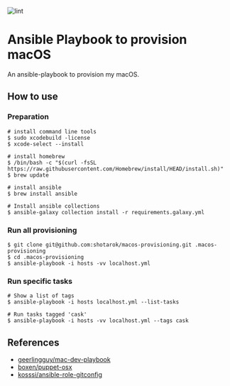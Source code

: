![lint](https://github.com/shotarok/macos-provisioning/actions/workflows/lint.yml/badge.svg)

# Ansible Playbook to provision macOS

An ansible-playbook to provision my macOS.

## How to use

### Preparation

```console
# install command line tools
$ sudo xcodebuild -license
$ xcode-select --install

# install homebrew
$ /bin/bash -c "$(curl -fsSL https://raw.githubusercontent.com/Homebrew/install/HEAD/install.sh)"
$ brew update

# install ansible
$ brew install ansible

# Install ansible collections
$ ansible-galaxy collection install -r requirements.galaxy.yml
```

### Run all provisioning

```console
$ git clone git@github.com:shotarok/macos-provisioning.git .macos-provisioning
$ cd .macos-provisioning
$ ansible-playbook -i hosts -vv localhost.yml
```

### Run specific tasks
```console
# Show a list of tags
$ ansible-playbook -i hosts localhost.yml --list-tasks

# Run tasks tagged 'cask'
$ ansible-playbook -i hosts -vv localhost.yml --tags cask
```

## References

- [geerlingguy/mac-dev-playbook](https://github.com/geerlingguy/mac-dev-playbook)
- [boxen/puppet-osx](https://github.com/boxen/puppet-osx)
- [kosssi/ansible-role-gitconfig](https://github.com/kosssi/ansible-role-gitconfig)


